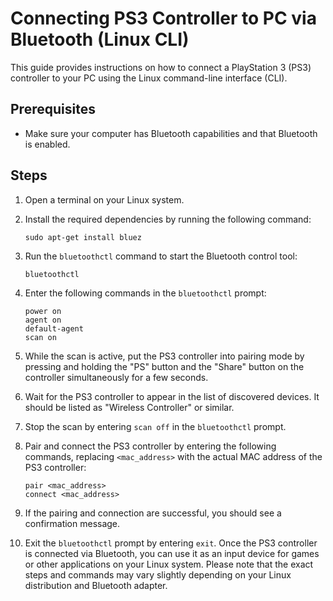 # Connecting PS3 Controller to PC via Bluetooth (Linux CLI)

This guide provides instructions on how to connect a PlayStation 3 (PS3) controller to your PC using the Linux command-line interface (CLI).

## Prerequisites

- Make sure your computer has Bluetooth capabilities and that Bluetooth is enabled.

## Steps

1. Open a terminal on your Linux system.

2. Install the required dependencies by running the following command:

    ```
    sudo apt-get install bluez
    ```


3. Run the `bluetoothctl` command to start the Bluetooth control tool:

    ```
    bluetoothctl
    ```

4. Enter the following commands in the `bluetoothctl` prompt:

   ```
   power on
   agent on
   default-agent
   scan on
   ```


5. While the scan is active, put the PS3 controller into pairing mode by pressing and holding the "PS" button and the "Share" button on the controller simultaneously for a few seconds.

6. Wait for the PS3 controller to appear in the list of discovered devices. It should be listed as "Wireless Controller" or similar.

7. Stop the scan by entering `scan off` in the `bluetoothctl` prompt.

8. Pair and connect the PS3 controller by entering the following commands, replacing `<mac_address>` with the actual MAC address of the PS3 controller:

   ```
   pair <mac_address>
   connect <mac_address>
   ```


9. If the pairing and connection are successful, you should see a confirmation message.

10. Exit the `bluetoothctl` prompt by entering `exit`.
Once the PS3 controller is connected via Bluetooth, you can use it as an input device for games or other applications on your Linux system.
Please note that the exact steps and commands may vary slightly depending on your Linux distribution and Bluetooth adapter.



